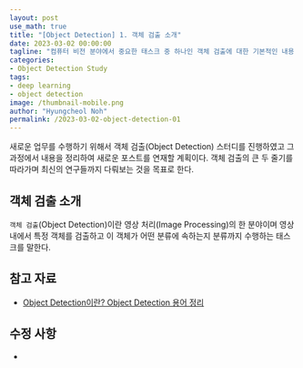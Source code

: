 ```yaml
---
layout: post
use_math: true
title: "[Object Detection] 1. 객체 검출 소개"
date: 2023-03-02 00:00:00
tagline: "컴퓨터 비전 분야에서 중요한 태스크 중 하나인 객체 검출에 대한 기본적인 내용 소개"
categories:
- Object Detection Study
tags:
- deep learning
- object detection
image: /thumbnail-mobile.png
author: "Hyungcheol Noh"
permalink: /2023-03-02-object-detection-01
---
```


새로운 업무를 수행하기 위해서 객체 검출(Object Detection) 스터디를 진행하였고 그 과정에서 내용을 정리하여 새로운 포스트를 연재할 계획이다. 객체 검출의 큰 두 줄기를 따라가며 최신의 연구들까지 다뤄보는 것을 목표로 한다.

## 객체 검출 소개
`객체 검출`(Object Detection)이란 영상 처리(Image Processing)의 한 분야이며 영상 내에서 특정 객체를 검출하고 이 객체가 어떤 분류에 속하는지 분류까지 수행하는 태스크를 말한다.

## 참고 자료
- [Object Detection이란? Object Detection 용어 정리](https://leedakyeong.tistory.com/entry/Object-Detection%EC%9D%B4%EB%9E%80-Object-Detection-%EC%9A%A9%EC%96%B4%EC%A0%95%EB%A6%AC)

## 수정 사항
- 
